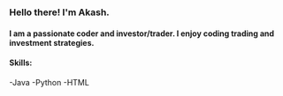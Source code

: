 ### Hello there! I'm Akash.
#### I am a passionate coder and investor/trader. I enjoy coding trading and investment strategies. 
#### Skills:
-Java
-Python
-HTML
